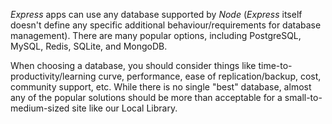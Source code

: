 _Express_ apps can use any database supported by _Node_ (_Express_ itself doesn't define any specific additional behaviour/requirements for database management). There are many popular options, including PostgreSQL, MySQL, Redis, SQLite, and MongoDB.

When choosing a database, you should consider things like time-to-productivity/learning curve, performance, ease of replication/backup, cost, community support, etc. While there is no single "best" database, almost any of the popular solutions should be more than acceptable for a small-to-medium-sized site like our Local Library.
